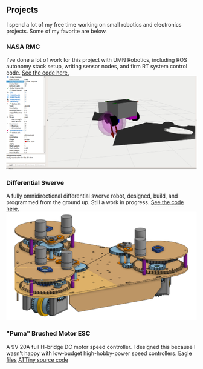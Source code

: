 ## Projects

I spend a lot of my free time working on small robotics and electronics projects.
Some of my favorite are below.

### NASA RMC
I've done a lot of work for this project with UMN Robotics, including ROS autonomy stack setup, writing sensor nodes, and firm RT system control code.
[See the code here.](https://github.com/GOFIRST-Robotics/NASA-RMC-2020-NorthstarRobotics)
![Robot in rviz](/assets/media/rovr_gazebo.png)

### Differential Swerve
A fully omnidirectional differential swerve robot, designed, build, and programmed from the ground up. Still a work in progress.
[See the code here.](https://github.com/juliaschatz/diffyswerve)
![Diffyswerve](/assets/media/diffyswerve.png)

### "Puma" Brushed Motor ESC
A 9V 20A full H-bridge DC motor speed controller. 
I designed this because I wasn't happy with low-budget high-hobby-power speed controllers.
[Eagle files](https://github.com/juliaschatz/puma-eagle)
[ATTiny source code](https://github.com/juliaschatz/puma-attiny)